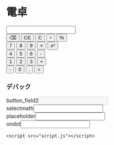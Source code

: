 # 電卓
<html>
  <body>
    <input type="number" id="button_field"><br>
      <button type="button" onclick="char_delete(0)">⌫</button>
      <button type="button" onclick="char_delete(1)">CE</button>
      <button type="button" onclick="char_delete(2)">C</button>
      <button type="button" onclick="math('/')">÷</button>
      <button type="button" onclick="math('%')">%</button>
    <br>
      <button type="button" onclick="button(7)">7</button>
      <button type="button" onclick="button(8)">8</button>
      <button type="button" onclick="button(9)">9</button>
      <button type="button" onclick="math('*')">×</button>
      <button type="button" onclick="math('**')">𝑥²</button>
    <br>
      <button type="button" onclick="button(4)">4</button>
      <button type="button" onclick="button(5)">5</button>
      <button type="button" onclick="button(6)">6</button>
      <button type="button" onclick="math('-')">-</button>
    <br>
      <button type="button" onclick="button(1)">1</button>
      <button type="button" onclick="button(2)">2</button>
      <button type="button" onclick="button(3)">3</button>
      <button type="button" onclick="math('+')">+</button>
    <br>
      <button type="button" onclick="minus()">-</button>
      <button type="button" onclick="button(0)">0</button>
      <button type="button" onclick="buttondot(ondot)">.</button>
      <button type="button" onclick="math('=')">=</button>
    <br>
    <!--デバック-->
    <h3>デバック</h3>
    button_field2<input type="number" id="button_field2" disabled>
    <br>
    selectmath<input type="text" id="sld">
    <br>
    placeholder<input type="text" id="pld">
    <br>
    ondot<input type="text" id="dod">
    
    <script src="script.js"></script>
  </body>
<html>
